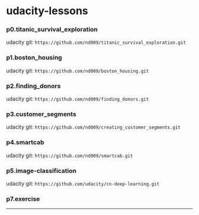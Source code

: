 # udacity-lessons

### p0.titanic_survival_exploration
udacity git: `https://github.com/nd009/titanic_survival_exploration.git`
 
### p1.boston_housing
udacity git: `https://github.com/nd009/boston_housing.git`

### p2.finding_donors
udacity git: `https://github.com/nd009/finding_donors.git`

### p3.customer_segments
udacity git: `https://github.com/nd009/creating_customer_segments.git`

### p4.smartcab
udacity git: `https://github.com/nd009/smartcab.git`

### p5.image-classification
udacity git: `https://github.com/udacity/cn-deep-learning.git`

### p7.exercise
***
